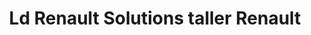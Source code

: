 ---
title: "Ld Renault Solutions taller Renault"
url: /caracas/ld-renault-solutions-taller-renault/
shop: reparación de automóviles
---